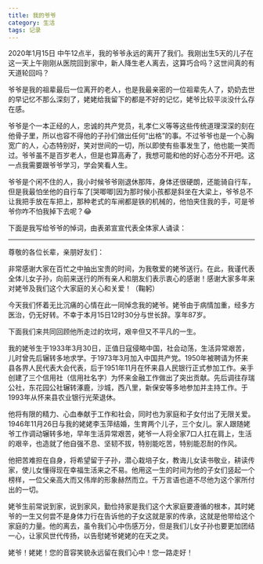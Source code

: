 ```yaml
---
title: 我的爷爷
category: 生活
tags: 记录
---
```


2020年1月15日 中午12点半，我的爷爷永远的离开了我们。我刚出生5天的儿子在这一天上午刚刚从医院回到家中，新人降生老人离去，这算巧合吗？这世间真的有天道轮回吗？

<!--more-->

爷爷是我的祖辈最后一位离开的老人，也是我最亲密的一位祖辈先人了，奶奶去世的早记忆不那么深刻了，姥姥给我留下的都是不好的记忆，姥爷比较平淡没什么存在感。

爷爷是个一本正经的人，忠诚的共产党员，礼孝仁义等等这些传统道理深深的刻在他骨子里，所以也容不得他的子孙们做出任何“出格”的事。不过爷爷也是一个心胸宽广的人，心态特别好，笑对世间的一切，所以即使有些事发生了，他也能一笑而过。爷爷虽不是百岁老人，但是也算高寿了，我想可能和他的好心态分不开吧。这一点我需要跟爷爷学习，学会笑看人生。

爷爷是个闲不住的人，我小时候爷爷刚退休那阵，身体还很硬朗，还能骑自行车，但是我最怕坐他的自行车了[哭唧唧]因为那时候小孩都是斜坐在大梁上，爷爷总不让我把手放在车把上，那种老式的车闸都是铁的机械的，他怕夹住我的手，可是爷爷你咋不怕我掉下去呢？😂

下面是我写给爷爷的悼词，由表弟宣宣代表全体家人诵读：

***

尊敬的各位长辈，亲朋好友们：

非常感谢大家在百忙之中抽出宝贵的时间，为我敬爱的姥爷送行。在此，我谨代表全体儿女子孙，向前来送行的所有亲人和朋友们表示衷心的感谢！感谢大家多年来对姥爷及我们这个大家庭的关心和关爱！（鞠躬）

今天我们怀着无比沉痛的心情在此一同悼念我的姥爷。姥爷由于病情加重，经多方医治，仍无好转。不幸于本月15日12时30分与世长辞。享年87岁。

下面我们来共同回顾他所走过的坎坷，艰辛但又不平凡的一生。

我的姥爷生于1933年3月30日，正值日寇侵略中国，社会动荡，生活异常艰苦，儿时曾先后辗转多地求学。于1973年3月加入中国共产党。1950年被聘请为怀来县各界人民代表大会代表，后于1951年11月在怀来县人民银行正式参加工作。亲手创建了三个信用社（信用社名字）为怀来金融工作做出了突出贡献。先后调往存瑞公社，东花园公社辗转涿鹿，沙城，西八里，新保安等多地参加并主持工作。于1993年从怀来县农业银行光荣退休。
  
他将有限的精力、心血奉献于工作和社会，同时也为家庭和子女付出了无限关爱。1946年11月26日与我的姥姥李玉萍结婚，生育两个儿子，三个女儿。家人跟随姥爷工作调动辗转多地，早年生活异常艰苦，姥爷一人将全家7口人扛在肩上，生活的艰辛，也造就了他自强不息、坚韧不拔，特别能吃苦，特别能忍耐的作风。

他把苦难担在自身，将希望留于子孙，潜心栽培子女，教诲儿女读书敬业，耕读传家，使儿女懂得现在幸福生活来之不易。他用这一生的时间为他的子女们竖起一个榜样，一位父亲高大而又伟岸的形象赫然而立。千万言语也道不尽他为这个家所付出的一切。 

姥爷生前常说到家，说到家风，勤俭持家是我们这个大家庭要遵循的根本，其时姥爷的一生又何尝不是身体力行在告诉他的子女这就是家的传承，这就是他带给这个家庭的力量。他的离去，虽令我们心中伤感万分，但是我们儿女子孙也要更加团结一心，让家风世代传扬，以告慰姥爷姥姥的在天之灵。

姥爷！姥姥！您的音容笑貌永远留在我们心中！您一路走好！
